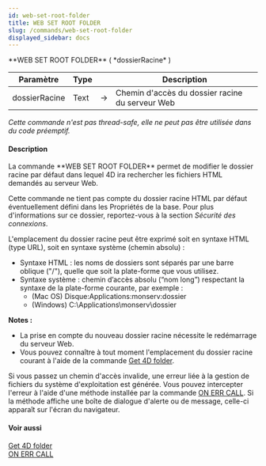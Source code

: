 ```yaml
---
id: web-set-root-folder
title: WEB SET ROOT FOLDER
slug: /commands/web-set-root-folder
displayed_sidebar: docs
---
```


<!--REF #_command_.WEB SET ROOT FOLDER.Syntax-->**WEB SET ROOT FOLDER** ( *dossierRacine* )<!-- END REF-->
<!--REF #_command_.WEB SET ROOT FOLDER.Params-->
| Paramètre | Type |  | Description |
| --- | --- | --- | --- |
| dossierRacine | Text | &#8594;  | Chemin d'accès du dossier racine du serveur Web |

<!-- END REF-->

*Cette commande n'est pas thread-safe, elle ne peut pas être utilisée dans du code préemptif.*


#### Description 

<!--REF #_command_.WEB SET ROOT FOLDER.Summary-->La commande **WEB SET ROOT FOLDER** permet de modifier le dossier racine par défaut dans lequel 4D ira rechercher les fichiers HTML demandés au serveur Web.<!-- END REF-->

Cette commande ne tient pas compte du dossier racine HTML par défaut éventuellement défini dans les Propriétés de la base. Pour plus d'informations sur ce dossier, reportez-vous à la section *Sécurité des connexions*.

L'emplacement du dossier racine peut être exprimé soit en syntaxe HTML (type URL), soit en syntaxe système (chemin absolu) :

* Syntaxe HTML : les noms de dossiers sont séparés par une barre oblique ("/"), quelle que soit la plate-forme que vous utilisez.
* Syntaxe système : chemin d’accès absolu (“nom long”) respectant la syntaxe de la plate-forme courante, par exemple :  
   * (Mac OS) Disque:Applications:monserv:dossier  
   * (Windows) C:\\Applications\\monserv\\dossier

**Notes :**

* La prise en compte du nouveau dossier racine nécessite le redémarrage du serveur Web.
* Vous pouvez connaître à tout moment l'emplacement du dossier racine courant à l'aide de la commande [Get 4D folder](get-4d-folder.md).

Si vous passez un chemin d'accès invalide, une erreur liée à la gestion de fichiers du système d'exploitation est générée. Vous pouvez intercepter l'erreur à l'aide d'une méthode installée par la commande [ON ERR CALL](on-err-call.md). Si la méthode affiche une boîte de dialogue d'alerte ou de message, celle-ci apparaît sur l'écran du navigateur. 

#### Voir aussi 

[Get 4D folder](get-4d-folder.md)  
[ON ERR CALL](on-err-call.md)  